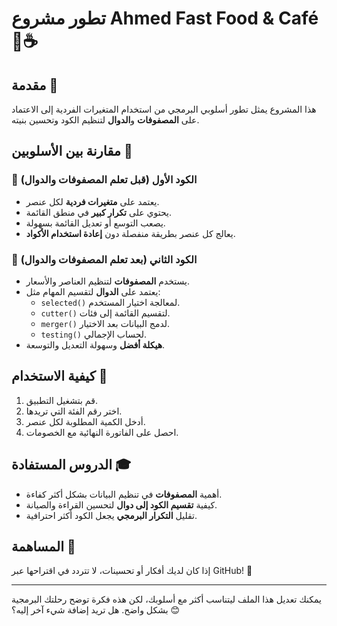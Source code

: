 # تطور مشروع Ahmed Fast Food & Café 🍔☕

## مقدمة 📖
هذا المشروع يمثل تطور أسلوبي البرمجي من استخدام المتغيرات الفردية إلى الاعتماد على **المصفوفات** و**الدوال** لتنظيم الكود وتحسين بنيته.

## مقارنة بين الأسلوبين 🔄

### 🔹 الكود الأول (قبل تعلم المصفوفات والدوال)
- يعتمد على **متغيرات فردية** لكل عنصر.
- يحتوي على **تكرار كبير** في منطق القائمة.
- يصعب التوسع أو تعديل القائمة بسهولة.
- يعالج كل عنصر بطريقة منفصلة دون **إعادة استخدام الأكواد**.

### 🔹 الكود الثاني (بعد تعلم المصفوفات والدوال)
- يستخدم **المصفوفات** لتنظيم العناصر والأسعار.
- يعتمد على **الدوال** لتقسيم المهام مثل:
  - `selected()` لمعالجة اختيار المستخدم.
  - `cutter()` لتقسيم القائمة إلى فئات.
  - `merger()` لدمج البيانات بعد الاختيار.
  - `testing()` لحساب الإجمالي.
- **هيكلة أفضل** وسهولة التعديل والتوسعة.

## كيفية الاستخدام 🚀
1. قم بتشغيل التطبيق.
2. اختر رقم الفئة التي تريدها.
3. أدخل الكمية المطلوبة لكل عنصر.
4. احصل على الفاتورة النهائية مع الخصومات.

## الدروس المستفادة 🎓
- أهمية **المصفوفات** في تنظيم البيانات بشكل أكثر كفاءة.
- كيفية **تقسيم الكود إلى دوال** لتحسين القراءة والصيانة.
- تقليل **التكرار البرمجي** يجعل الكود أكثر احترافية.

## المساهمة 🤝
إذا كان لديك أفكار أو تحسينات، لا تتردد في اقتراحها عبر GitHub! 🚀

---

يمكنك تعديل هذا الملف ليتناسب أكثر مع أسلوبك، لكن هذه فكرة توضح رحلتك البرمجية بشكل واضح. هل تريد إضافة شيء آخر إليه؟ 😊

